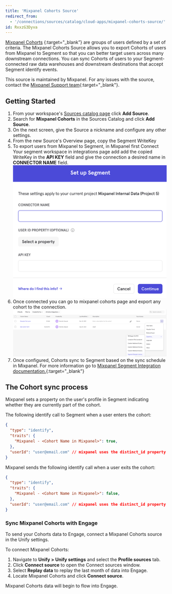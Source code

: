 ```yaml
---
title: 'Mixpanel Cohorts Source'
redirect_from:
  - '/connections/sources/catalog/cloud-apps/mixpanel-cohorts-source/'
id: RxxzG3Dyva
---
```


[Mixpanel Cohorts](https://help.mixpanel.com/hc/en-us/articles/115005708186-Cohorts-Overview-) {:target="_blank”} are groups of users defined by a set of criteria. The Mixpanel Cohorts Source allows you to export Cohorts of users from Mixpanel to Segment so that you can better target users across many downstream connections. You can sync Cohorts of users to your Segment-connected raw data warehouses and downstream destinations that accept Segment identify events.

This source is maintained by Mixpanel. For any issues with the source, contact the [Mixpanel Support team](https://help.mixpanel.com/hc/en-us/requests/new){:target="_blank"}.

## Getting Started

1. From your workspace's [Sources catalog page](https://app.segment.com/goto-my-workspace/sources/catalog) click **Add Source**.
2. Search for **Mixpanel Cohorts** in the Sources Catalog and click **Add Source**.
3. On the next screen, give the Source a nickname and configure any other settings.
4. From the new Source's Overview page, copy the Segment WriteKey
5. To export users from Mixpanel to Segment, in Mixpanel first Connect Your segment workspace in  integrations page add add the copied WriteKey in the **API KEY** field and give the connection a desired name in **CONNECTOR NAME** field. ![Add the connector name](images/connect.png)
6. Once connected you can go to mixpanel cohorts page and export any cohort to the connection.![Export cohorts](images/export.png)
7. Once configured, Cohorts sync to Segment based on the sync schedule in Mixpanel. For more information go to [Mixpanel Segment Integration documentation.](https://help.mixpanel.com/hc/en-us/articles/4408988683156-Segment-Integration){:target="_blank"}



## The Cohort sync process

Mixpanel sets a property on the user's profile in Segment indicating whether they are currently part of the cohort.

The following identify call to Segment when a user enters the cohort:
```json
{
  "type": "identify",
  "traits": {
    "Mixpanel - <Cohort Name in Mixpanel>": true,
  },
  "userId": "user@email.com" // mixpanel uses the distinct_id property here
}
```


Mixpanel sends the following identify call when a user exits the cohort:
```json
{
  "type": "identify",
  "traits": {
    "Mixpanel - <Cohort Name in Mixpanel>": false,
  },
  "userId": "user@email.com" // mixpanel uses the distinct_id property here
}
```

### Sync Mixpanel Cohorts with Engage

To send your Cohorts data to Engage, connect a Mixpanel Cohorts source in the Unify settings.

To connect Mixpanel Cohorts:

1. Navigate to **Unify > Unify settings** and select the **Profile sources** tab.
2. Click **Connect source** to open the Connect sources window.
3. Select **Replay data** to replay the last month of data into Engage.
4. Locate Mixpanel Cohorts and click **Connect source**.

Mixpanel Cohorts data will begin to flow into Engage.
